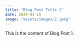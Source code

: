 ```yaml
---
title: "Blog Post Title 1"
date: 2024-03-15
image: "assets/images/2.jpeg"
---
```


This is the content of Blog Post 1.